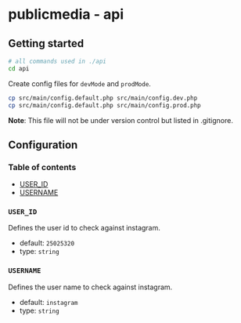 # publicmedia - api

## Getting started

```bash
# all commands used in ./api
cd api
```

Create config files for `devMode` and `prodMode`.

```bash
cp src/main/config.default.php src/main/config.dev.php
cp src/main/config.default.php src/main/config.prod.php
```

**Note**: This file will not be under version control but listed in .gitignore.

## Configuration

### Table of contents

* [USER_ID](#USERID)
* [USERNAME](#USERNAME)

### `USER_ID`

Defines the user id to check against instagram.

* default: `25025320`
* type: `string`

### `USERNAME`

Defines the user name to check against instagram.

* default: `instagram`
* type: `string`
